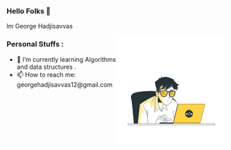 ### Hello Folks 👋
<p> Im George Hadjisavvas </p>
<img src="coding-animate.svg" width="250" height="250" style="float:right"/>
<h3> Personal Stuffs :</h3>

<ul>
  <li>🌱 I’m currently learning Algorithms and data structures .</li>
  <li> 📫 How to reach me: georgehadjisavvas12@gmail.com </li>
</ul>


<!--
**sCuz12/sCuz12** is a ✨ _special_ ✨ repository because its `README.md` (this file) appears on your GitHub profile.


Here are some ideas to get you started:

- 🔭 I’m currently working on ...
- 🌱 I’m currently learning ...
- 👯 I’m looking to collaborate on ...
- 🤔 I’m looking for help with ...
- 💬 Ask me about ...
- 📫 How to reach me: ...
- 😄 Pronouns: ...
- ⚡ Fun fact: ...
-->
